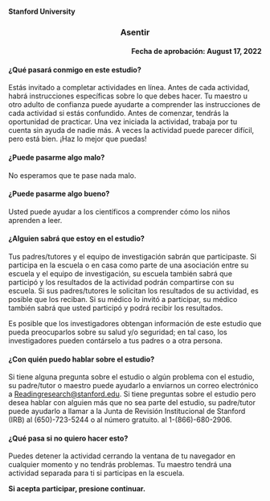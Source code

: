#### Stanford University 

<h3 style="text-align: center;"> Asentir </h3>

<h4 style="text-align: right;"> Fecha de aprobación: August 17, 2022 </h4>

#### ¿Qué pasará conmigo en este estudio? 

Estás invitado a completar actividades en línea. Antes de cada actividad, habrá instrucciones específicas sobre lo que debes hacer. Tu maestro u otro adulto de confianza puede ayudarte a comprender las instrucciones de cada actividad si estás confundido. Antes de comenzar, tendrás la oportunidad de practicar. Una vez iniciada la actividad, trabaja por tu cuenta sin ayuda de nadie más. A veces la actividad puede parecer difícil, pero está bien. ¡Haz lo mejor que puedas!

#### ¿Puede pasarme algo malo?

No esperamos que te pase nada malo.

#### ¿Puede pasarme algo bueno?

Usted puede ayudar a los científicos a comprender cómo los niños aprenden a leer.

#### ¿Alguien sabrá que estoy en el estudio?

Tus padres/tutores y el equipo de investigación sabrán que participaste. Si participa en la escuela o en casa como parte de una asociación entre su escuela y el equipo de investigación, su escuela también sabrá que participó y los resultados de la actividad podrán compartirse con su escuela. Si sus padres/tutores le solicitan los resultados de su actividad, es posible que los reciban. Si su médico lo invitó a participar, su médico también sabrá que usted participó y podrá recibir los resultados.

Es posible que los investigadores obtengan información de este estudio que pueda preocuparlos sobre su salud y/o seguridad; en tal caso, los investigadores pueden contárselo a tus padres o a otra persona.

#### ¿Con quién puedo hablar sobre el estudio?
Si tiene alguna pregunta sobre el estudio o algún problema con el estudio, su padre/tutor o maestro puede ayudarlo a enviarnos un correo electrónico a Readingresearch@stanford.edu. Si tiene preguntas sobre el estudio pero desea hablar con alguien más que no sea parte del estudio, su padre/tutor puede ayudarlo a llamar a la Junta de Revisión Institucional de Stanford (IRB) al (650)-723-5244 o al número gratuito. al 1-(866)-680-2906.

#### ¿Qué pasa si no quiero hacer esto?

Puedes detener la actividad cerrando la ventana de tu navegador en cualquier momento y no tendrás problemas. Tu maestro tendrá una actividad separada para ti si participas en la escuela.

**Si acepta participar, presione continuar.**



